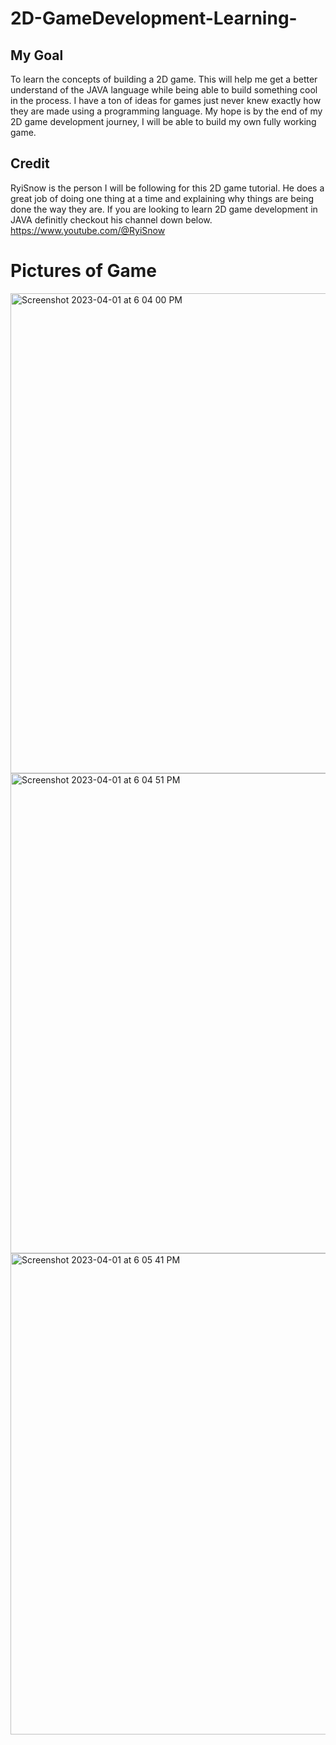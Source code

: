# 2D-GameDevelopment-Learning-

## My Goal
To learn the concepts of building a 2D game. This will help me get a better understand of the JAVA language while being able to build something cool in the process. I have a ton of ideas for games just never knew exactly how they are made using a programming language. My hope is by the end of my 2D game development journey, I will be able to build my own fully working game.

## Credit 
RyiSnow is the person I will be following for this 2D game tutorial. He does a great job of doing one thing at a time and explaining why things are being done the way they are. If you are looking to learn 2D game development in JAVA definitly checkout his channel down below.
https://www.youtube.com/@RyiSnow


# Pictures of Game
<img width="768" alt="Screenshot 2023-04-01 at 6 04 00 PM" src="https://user-images.githubusercontent.com/60855358/229316039-19873985-907a-419a-9d12-d3d375817e48.png">

<img width="768" alt="Screenshot 2023-04-01 at 6 04 51 PM" src="https://user-images.githubusercontent.com/60855358/229316059-38947056-a359-4fbc-8b1a-126cd05827b3.png">

<img width="770" alt="Screenshot 2023-04-01 at 6 05 41 PM" src="https://user-images.githubusercontent.com/60855358/229316084-a638da73-f554-4822-8413-fd5725d3a0fa.png">
